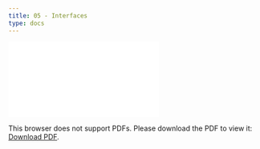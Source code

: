 ```yaml
---
title: 05 - Interfaces
type: docs
---
```


<object data="/episode05.pdf" type="application/pdf" width="700px" height="700px">
    <embed src="/episode05.pdf">
        <p>This browser does not support PDFs. Please download the PDF to view it: <a href="/episode05.pdf">Download PDF</a>.</p>
    </embed>
</object>
